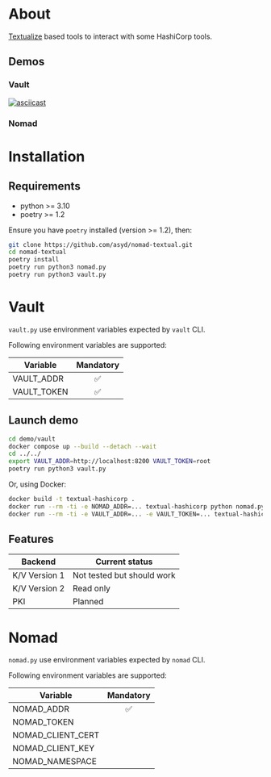 # About

[Textualize](https://textual.textualize.io/) based tools to interact with some HashiCorp tools.

## Demos

### Vault

[![asciicast](https://asciinema.org/a/wj4XoY4O2hKM2rTKWJkLC51Bh.svg)](https://asciinema.org/a/wj4XoY4O2hKM2rTKWJkLC51Bh)

### Nomad

# Installation

## Requirements

* python >= 3.10
* poetry >= 1.2


Ensure you have `poetry` installed (version >= 1.2), then:

```bash
git clone https://github.com/asyd/nomad-textual.git
cd nomad-textual
poetry install
poetry run python3 nomad.py
poetry run python3 vault.py
```


# Vault

`vault.py` use environment variables expected by `vault` CLI.

Following environment variables are supported:

| Variable          | Mandatory |
|-------------------|:-----------:|
| VAULT_ADDR        |     ✅     |
| VAULT_TOKEN       |     ✅     |

## Launch demo

```bash
cd demo/vault
docker compose up --build --detach --wait
cd ../../
export VAULT_ADDR=http://localhost:8200 VAULT_TOKEN=root
poetry run python3 vault.py
```

Or, using Docker:

```bash
docker build -t textual-hashicorp .
docker run --rm -ti -e NOMAD_ADDR=... textual-hashicorp python nomad.py
docker run --rm -ti -e VAULT_ADDR=... -e VAULT_TOKEN=... textual-hashicorp python vault.py
```

## Features

| Backend | Current status |
|---------|---------|
| K/V Version 1 | Not tested but should work |
| K/V Version 2 | Read only |
| PKI | Planned |

# Nomad

`nomad.py` use environment variables expected by `nomad` CLI.

Following environment variables are supported:

| Variable          | Mandatory |
|-------------------|:-----------:|
| NOMAD_ADDR        |     ✅    |
| NOMAD_TOKEN       |           |
| NOMAD_CLIENT_CERT |           |
| NOMAD_CLIENT_KEY  |           |
| NOMAD_NAMESPACE   |           |
